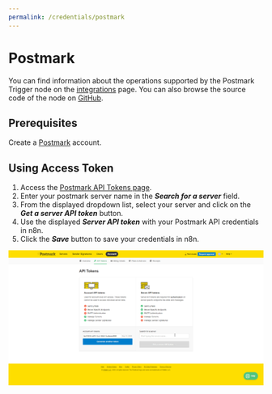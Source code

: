 ```yaml
---
permalink: /credentials/postmark
---
```


# Postmark

You can find information about the operations supported by the Postmark Trigger node on the [integrations](https://n8n.io/integrations/n8n-nodes-base.postmarkTrigger) page. You can also browse the source code of the node on [GitHub](https://github.com/n8n-io/n8n/tree/master/packages/nodes-base/nodes/Postmark).

## Prerequisites

Create a [Postmark](https://postmarkapp.com/) account.

## Using Access Token

1. Access the [Postmark API Tokens page](https://account.postmarkapp.com/api_tokens).
2. Enter your postmark server name in the ***Search for a server*** field.
3. From the displayed dropdown list, select your server and click on the ***Get a server API token*** button.
4. Use the displayed ***Server API token*** with your Postmark API credentials in n8n.
5. Click the ***Save*** button to save your credentials in n8n.

![Getting Postmark credentials](./using-access-token.gif)
